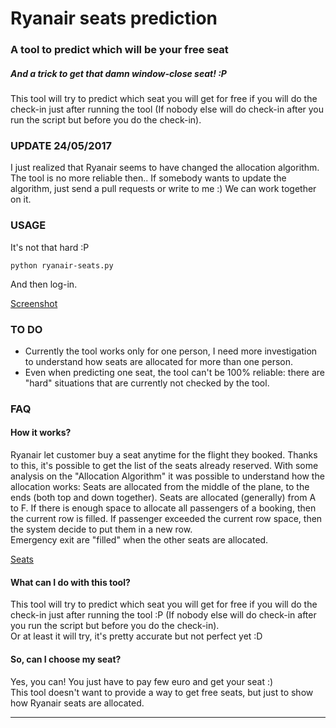 # Ryanair seats prediction
### A tool to predict which will be your free seat
##### And a trick to get that damn window-close seat! :P

This tool will try to predict which seat you will get for free if you will do the check-in just after running the tool (If nobody else will do check-in after you run the script but before you do the check-in).

### UPDATE 24/05/2017
I just realized that Ryanair seems to have changed the allocation algorithm. The tool is no more reliable then..
If somebody wants to update the algorithm, just send a pull requests or write to me :) We can work together on it.

### USAGE
It's not that hard :P

```
python ryanair-seats.py
```

And then log-in.

[Screenshot](screenshot.png)

### TO DO
- Currently the tool works only for one person, I need more investigation to understand how seats are allocated for more than one person.
- Even when predicting one seat, the tool can't be 100% reliable: there are "hard" situations that are currently not checked by the tool.


### FAQ

#### How it works?
Ryanair let customer buy a seat anytime for the flight they booked. Thanks to this, it's possible to get the list of the seats already reserved. With some analysis on the "Allocation Algorithm" it was possible to understand how the allocation works: Seats are allocated from the middle of the plane, to the ends (both top and down together). Seats are allocated (generally) from A to F.   If there is enough space to allocate all passengers of a booking, then the current row is filled. If passenger exceeded the current row space, then the system decide to put them in a new row.  
Emergency exit are "filled" when the other seats are allocated.

[Seats](seats.png)

#### What can I do with this tool?
This tool will try to predict which seat you will get for free if you will do the check-in just after running the tool :P (If nobody else will do check-in after you run the script but before you do the check-in).  
Or at least it will try, it's pretty accurate but not perfect yet :D

#### So, can I choose my seat?
Yes, you can! You just have to pay few euro and get your seat :)  
This tool doesn't want to provide a way to get free seats, but just to show how Ryanair seats are allocated.

---
